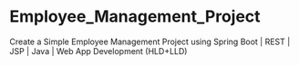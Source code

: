 # Employee_Management_Project
Create a Simple Employee Management Project using Spring Boot | REST | JSP | Java | Web App Development (HLD+LLD)
